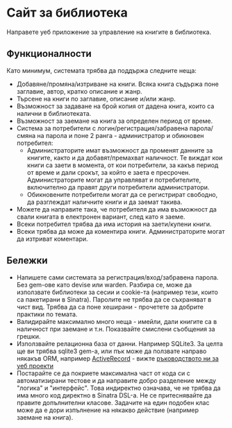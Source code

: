 # Сайт за библиотека

Направете уеб приложение за управление на книгите в библиотека.

## Функционалности

Като минимум, системата трябва да поддържа следните неща:

- Добавяне/промяна/изтриване на книги. Всяка книга съдържа поне заглавие, автор, кратко описание и
  жанр.
- Търсене на книги по заглавие, описание и/или жанр.
- Възможност за задаване на брой копия от дадена книга, които са налични в библиотеката.
- Възможност за заемане на книга за определен период от време.
- Система за потребители с логин/регистрация/забравена парола/смяна на парола
  и поне 2 ранга - администратор и обикновен потребител:
    - Администраторите имат възможност да променят данните за книгите, както и да добавят/премахват наличност.
      Те виждат кои книги са заети в момента, от кои потребители, за какъв период от време и дали срокът, за
      който е заета е пресрочен.
      Администраторите могат да управляват и потребителите, включително да правят други потребители администратори.
    - Обикновените потребители могат да се регистрират свободно, да разглеждат наличните книги и да заемат такива.
- Можете да направите така, че потребителя да има възможност да свали книгата в електронен вариант, след като я заеме.
- Всеки потребител трябва да има история на заети/купени книги.
- Всеки трябва да може да коментира книги. Администраторите могат да изтриват коментари.

## Бележки

- Напишете сами системата за регистрация/вход/забравена парола. Без gem-ове като devise или warden.
  Разбира се, може да използвате библиотеки за сесии и cookie-та (например тези, които са пакетирани в Sinatra).
  Паролите не трябва да се съхраняват в чист вид. Трябва да са поне хеширани - прочетете за добрите
  практики по темата.
- Валидирайте максимално много неща - имейли, дали книгите са в наличност при заемане и т.н.
  Показвайте смислени съобщения за грешки.
- Използвайте релационна база от данни. Например SQLite3. За целта ще ви трябва sqlite3 gem-а,
  или пък може да ползвате направо някакъв ORM, например
  [ActiveRecord](http://guides.rubyonrails.org/active_record_basics.html) -
  вижте [ръководството ни за уеб проекти](https://github.com/fmi/ruby-course-guides/blob/master/web-with-sinatra-basics.md)
- Постарайте се да покриете максимална част от кода си с автоматизирани тестове и да направите добро разделение
  между "логика" и "интерфейс". Това индиректно означава, че не трябва да има много код директно в Sinatra DSL-а.
  Не се притеснявайте да правите допълнителни класове. Задачите на един подобен клас може да е дори изпълнение на
  някакво действие (например заемане на книга).
